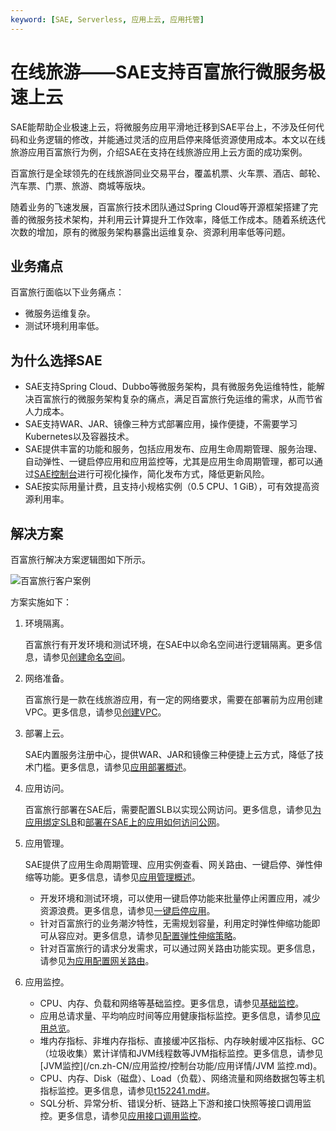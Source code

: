 ```yaml
---
keyword: [SAE, Serverless, 应用上云, 应用托管]
---
```


# 在线旅游——SAE支持百富旅行微服务极速上云

SAE能帮助企业极速上云，将微服务应用平滑地迁移到SAE平台上，不涉及任何代码和业务逻辑的修改，并能通过灵活的应用启停来降低资源使用成本。本文以在线旅游应用百富旅行为例，介绍SAE在支持在线旅游应用上云方面的成功案例。

百富旅行是全球领先的在线旅游同业交易平台，覆盖机票、火车票、酒店、邮轮、汽车票、门票、旅游、商城等版块。

随着业务的飞速发展，百富旅行技术团队通过Spring Cloud等开源框架搭建了完善的微服务技术架构，并利用云计算提升工作效率，降低工作成本。随着系统迭代次数的增加，原有的微服务架构暴露出运维复杂、资源利用率低等问题。

## 业务痛点

百富旅行面临以下业务痛点：

-   微服务运维复杂。
-   测试环境利用率低。

## 为什么选择SAE

-   SAE支持Spring Cloud、Dubbo等微服务架构，具有微服务免运维特性，能解决百富旅行的微服务架构复杂的痛点，满足百富旅行免运维的需求，从而节省人力成本。
-   SAE支持WAR、JAR、镜像三种方式部署应用，操作便捷，不需要学习Kubernetes以及容器技术。
-   SAE提供丰富的功能和服务，包括应用发布、应用生命周期管理、服务治理、自动弹性、一键启停应用和应用监控等，尤其是应用生命周期管理，都可以通过[SAE控制台](https://sae.console.aliyun.com/)进行可视化操作，简化发布方式，降低更新风险。
-   SAE按实际用量计费，且支持小规格实例（0.5 CPU、1 GiB），可有效提高资源利用率。

## 解决方案

百富旅行解决方案逻辑图如下所示。

![百富旅行客户案例](https://static-aliyun-doc.oss-cn-hangzhou.aliyuncs.com/assets/img/zh-CN/3176119951/p142672.png)

方案实施如下：

1.  环境隔离。

    百富旅行有开发环境和测试环境，在SAE中以命名空间进行逻辑隔离。更多信息，请参见[创建命名空间](/cn.zh-CN/快速入门/准备工作.md)。

2.  网络准备。

    百富旅行是一款在线旅游应用，有一定的网络要求，需要在部署前为应用创建VPC。更多信息，请参见[创建VPC](/cn.zh-CN/快速入门/准备工作.md)。

3.  部署上云。

    SAE内置服务注册中心，提供WAR、JAR和镜像三种便捷上云方式，降低了技术门槛。更多信息，请参见[应用部署概述](/cn.zh-CN/应用部署/应用部署概述.md)。

4.  应用访问。

    百富旅行部署在SAE后，需要配置SLB以实现公网访问。更多信息，请参见[为应用绑定SLB](/cn.zh-CN/应用管理/绑定SLB/为应用绑定SLB.md)和[部署在SAE上的应用如何访问公网](/cn.zh-CN/最佳实践/应用访问公网/部署在SAE上的应用如何访问公网.md)。

5.  应用管理。

    SAE提供了应用生命周期管理、应用实例查看、网关路由、一键启停、弹性伸缩等功能。更多信息，请参见[应用管理概述](/cn.zh-CN/应用管理/应用管理概述.md)。

    -   开发环境和测试环境，可以使用一键启停功能来批量停止闲置应用，减少资源浪费。更多信息，请参见[一键启停应用](/cn.zh-CN/应用管理/一键启停应用.md)。
    -   针对百富旅行的业务潮汐特性，无需规划容量，利用定时弹性伸缩功能即可从容应对。更多信息，请参见[配置弹性伸缩策略](/cn.zh-CN/应用管理/配置弹性伸缩策略.md)。
    -   针对百富旅行的请求分发需求，可以通过网关路由功能实现。更多信息，请参见[为应用配置网关路由](/cn.zh-CN/应用管理/配置网关路由/为应用配置网关路由.md)。
6.  应用监控。
    -   CPU、内存、负载和网络等基础监控。更多信息，请参见[基础监控](/cn.zh-CN/监控管理/基础监控.md)。
    -   应用总请求量、平均响应时间等应用健康指标监控。更多信息，请参见[应用总览](/cn.zh-CN/应用监控/控制台功能/应用总览.md)。
    -   堆内存指标、非堆内存指标、直接缓冲区指标、内存映射缓冲区指标、GC（垃圾收集）累计详情和JVM线程数等JVM指标监控。更多信息，请参见[JVM监控](/cn.zh-CN/应用监控/控制台功能/应用详情/JVM 监控.md)。
    -   CPU、内存、Disk（磁盘）、Load（负载）、网络流量和网络数据包等主机指标监控。更多信息，请参见[t152241.md\#](/cn.zh-CN/应用监控/控制台功能/应用详情/主机监控.md)。
    -   SQL分析、异常分析、错误分析、链路上下游和接口快照等接口调用监控。更多信息，请参见[应用接口调用监控](/cn.zh-CN/应用监控/控制台功能/应用接口调用监控.md)。

